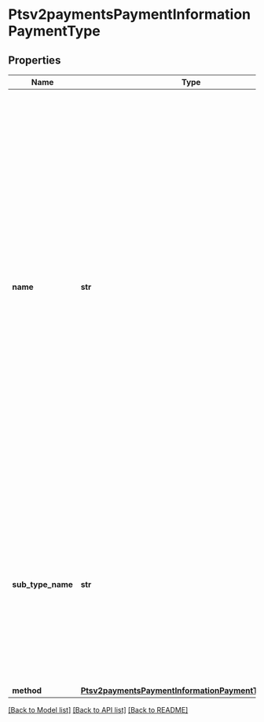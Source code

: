 # Ptsv2paymentsPaymentInformationPaymentType

## Properties
Name | Type | Description | Notes
------------ | ------------- | ------------- | -------------
**name** | **str** | A Payment Type is an agreed means for a payee to receive legal tender from a payer. The way one pays for a commercial financial transaction. Examples: Card, Bank Transfer, Digital, Direct Debit. Possible values: - &#x60;CARD&#x60; (use this for a PIN debit transaction) - &#x60;CHECK&#x60; (use this for all eCheck payment transactions - ECP Debit, ECP Follow-on Credit, ECP StandAlone Credit) - &#x60;bankTransfer&#x60; (use for Online Bank Transafer for methods such as P24, iDeal, Estonia Bank)  | [optional] 
**sub_type_name** | **str** | Detailed information about the Payment Type. Possible values: - &#x60;DEBIT&#x60;: Use this value to indicate a PIN debit transaction.  Examples: For Card, if Credit or Debit or PrePaid. For Bank Transfer, if Online Bank Transfer or Wire Transfers.  | [optional] 
**method** | [**Ptsv2paymentsPaymentInformationPaymentTypeMethod**](Ptsv2paymentsPaymentInformationPaymentTypeMethod.md) |  | [optional] 

[[Back to Model list]](../README.md#documentation-for-models) [[Back to API list]](../README.md#documentation-for-api-endpoints) [[Back to README]](../README.md)



